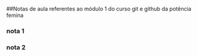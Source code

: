 ##Notas de aula referentes ao módulo 1 do curso git e github da potência femina

### nota 1
### nota 2